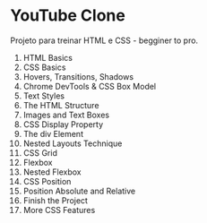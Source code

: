 # YouTube Clone

Projeto para treinar HTML e CSS - begginer to pro.

1. HTML Basics
2. CSS Basics
3. Hovers, Transitions, Shadows
4. Chrome DevTools & CSS Box Model
5. Text Styles
6. The HTML Structure
7. Images and Text Boxes
8. CSS Display Property
9. The div Element
10. Nested Layouts Technique
11. CSS Grid
12. Flexbox
13. Nested Flexbox
14. CSS Position
15. Position Absolute and Relative
16. Finish the Project
17. More CSS Features
